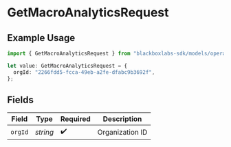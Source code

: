 # GetMacroAnalyticsRequest

## Example Usage

```typescript
import { GetMacroAnalyticsRequest } from "blackboxlabs-sdk/models/operations";

let value: GetMacroAnalyticsRequest = {
  orgId: "2266fdd5-fcca-49eb-a2fe-dfabc9b3692f",
};
```

## Fields

| Field              | Type               | Required           | Description        |
| ------------------ | ------------------ | ------------------ | ------------------ |
| `orgId`            | *string*           | :heavy_check_mark: | Organization ID    |
